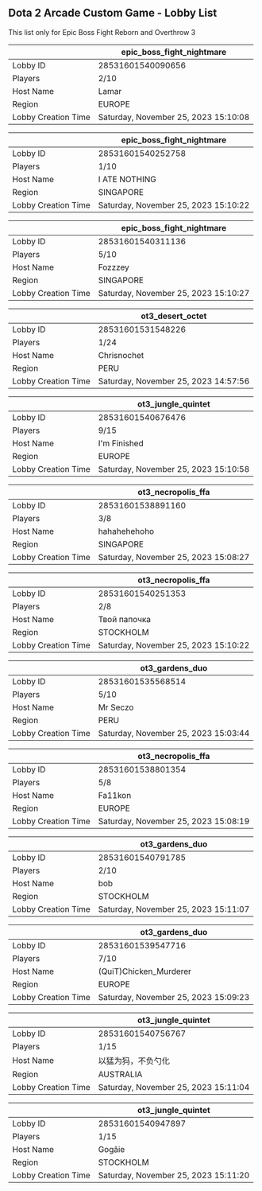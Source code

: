 ## Dota 2 Arcade Custom Game - Lobby List

This list only for Epic Boss Fight Reborn and Overthrow 3

|  | epic_boss_fight_nightmare |
| ------ | ------ |
| Lobby ID | 28531601540090656 |
| Players | 2/10 |
| Host Name | Lamar |
| Region | EUROPE |
| Lobby Creation Time | Saturday, November 25, 2023 15:10:08 |


|  | epic_boss_fight_nightmare |
| ------ | ------ |
| Lobby ID | 28531601540252758 |
| Players | 1/10 |
| Host Name | I ATE NOTHING |
| Region | SINGAPORE |
| Lobby Creation Time | Saturday, November 25, 2023 15:10:22 |


|  | epic_boss_fight_nightmare |
| ------ | ------ |
| Lobby ID | 28531601540311136 |
| Players | 5/10 |
| Host Name | Fozzzey |
| Region | SINGAPORE |
| Lobby Creation Time | Saturday, November 25, 2023 15:10:27 |


|  | ot3_desert_octet |
| ------ | ------ |
| Lobby ID | 28531601531548226 |
| Players | 1/24 |
| Host Name | Chrisnochet |
| Region | PERU |
| Lobby Creation Time | Saturday, November 25, 2023 14:57:56 |


|  | ot3_jungle_quintet |
| ------ | ------ |
| Lobby ID | 28531601540676476 |
| Players | 9/15 |
| Host Name | I'm Finished |
| Region | EUROPE |
| Lobby Creation Time | Saturday, November 25, 2023 15:10:58 |


|  | ot3_necropolis_ffa |
| ------ | ------ |
| Lobby ID | 28531601538891160 |
| Players | 3/8 |
| Host Name | hahahehehoho |
| Region | SINGAPORE |
| Lobby Creation Time | Saturday, November 25, 2023 15:08:27 |


|  | ot3_necropolis_ffa |
| ------ | ------ |
| Lobby ID | 28531601540251353 |
| Players | 2/8 |
| Host Name | Твой папочка |
| Region | STOCKHOLM |
| Lobby Creation Time | Saturday, November 25, 2023 15:10:22 |


|  | ot3_gardens_duo |
| ------ | ------ |
| Lobby ID | 28531601535568514 |
| Players | 5/10 |
| Host Name | Mr Seczo |
| Region | PERU |
| Lobby Creation Time | Saturday, November 25, 2023 15:03:44 |


|  | ot3_necropolis_ffa |
| ------ | ------ |
| Lobby ID | 28531601538801354 |
| Players | 5/8 |
| Host Name | Fa11kon |
| Region | EUROPE |
| Lobby Creation Time | Saturday, November 25, 2023 15:08:19 |


|  | ot3_gardens_duo |
| ------ | ------ |
| Lobby ID | 28531601540791785 |
| Players | 2/10 |
| Host Name | bob |
| Region | STOCKHOLM |
| Lobby Creation Time | Saturday, November 25, 2023 15:11:07 |


|  | ot3_gardens_duo |
| ------ | ------ |
| Lobby ID | 28531601539547716 |
| Players | 7/10 |
| Host Name | (QuiT)Chicken_Murderer |
| Region | EUROPE |
| Lobby Creation Time | Saturday, November 25, 2023 15:09:23 |


|  | ot3_jungle_quintet |
| ------ | ------ |
| Lobby ID | 28531601540756767 |
| Players | 1/15 |
| Host Name | 以猛为犸，不负勺化 |
| Region | AUSTRALIA |
| Lobby Creation Time | Saturday, November 25, 2023 15:11:04 |


|  | ot3_jungle_quintet |
| ------ | ------ |
| Lobby ID | 28531601540947897 |
| Players | 1/15 |
| Host Name | Gogâie |
| Region | STOCKHOLM |
| Lobby Creation Time | Saturday, November 25, 2023 15:11:20 |


